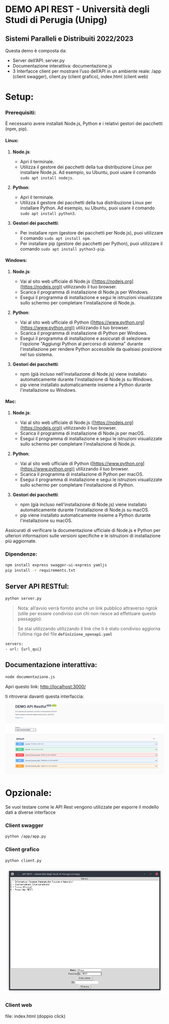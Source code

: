 # DEMO API REST - Università degli Studi di Perugia (Unipg)

## **Sistemi Paralleli e Distribuiti 2022/2023**

Questa demo è composta da:

- Server dell’API: server.py
- Documentazione interattiva: documentazione.js
- 3 Interfacce client per mostrare l’uso dell’API in un ambiente reale: /app (client swagger), client.py (client grafico), index.html (client web)

# Setup:
### Prerequisiti:
È necessario avere installati Node.js, Python e i relativi gestori dei pacchetti (npm, pip).

#### Linux:

1.  **Node.js**:
    
    *   Apri il terminale.
    *   Utilizza il gestore dei pacchetti della tua distribuzione Linux per installare Node.js. Ad esempio, su Ubuntu, puoi usare il comando `sudo apt install nodejs`.
2.  **Python**:
    
    *   Apri il terminale.
    *   Utilizza il gestore dei pacchetti della tua distribuzione Linux per installare Python. Ad esempio, su Ubuntu, puoi usare il comando `sudo apt install python3`.
3.  **Gestori dei pacchetti**:
    
    *   Per installare npm (gestore dei pacchetti per Node.js), puoi utilizzare il comando `sudo apt install npm`.
    *   Per installare pip (gestore dei pacchetti per Python), puoi utilizzare il comando `sudo apt install python3-pip`.

#### Windows:

1.  **Node.js**:
    
    *   Vai al sito web ufficiale di Node.js ([https://nodejs.org](https://nodejs.org)) utilizzando il tuo browser.
    *   Scarica il programma di installazione di Node.js per Windows.
    *   Esegui il programma di installazione e segui le istruzioni visualizzate sullo schermo per completare l'installazione di Node.js.
2.  **Python**:
    
    *   Vai al sito web ufficiale di Python ([https://www.python.org](https://www.python.org)) utilizzando il tuo browser.
    *   Scarica il programma di installazione di Python per Windows.
    *   Esegui il programma di installazione e assicurati di selezionare l'opzione "Aggiungi Python al percorso di sistema" durante l'installazione per rendere Python accessibile da qualsiasi posizione nel tuo sistema.
3.  **Gestori dei pacchetti**:
    
    *   npm (già incluso nell'installazione di Node.js) viene installato automaticamente durante l'installazione di Node.js su Windows.
    *   pip viene installato automaticamente insieme a Python durante l'installazione su Windows.

#### Mac:

1.  **Node.js**:
    
    *   Vai al sito web ufficiale di Node.js ([https://nodejs.org](https://nodejs.org)) utilizzando il tuo browser.
    *   Scarica il programma di installazione di Node.js per macOS.
    *   Esegui il programma di installazione e segui le istruzioni visualizzate sullo schermo per completare l'installazione di Node.js.
2.  **Python**:
    
    *   Vai al sito web ufficiale di Python ([https://www.python.org](https://www.python.org)) utilizzando il tuo browser.
    *   Scarica il programma di installazione di Python per macOS.
    *   Esegui il programma di installazione e segui le istruzioni visualizzate sullo schermo per completare l'installazione di Python.
3.  **Gestori dei pacchetti**:
    
    *   npm (già incluso nell'installazione di Node.js) viene installato automaticamente durante l'installazione di Node.js su macOS.
    *   pip viene installato automaticamente insieme a Python durante l'installazione su macOS.

Assicurati di verificare la documentazione ufficiale di Node.js e Python per ulteriori informazioni sulle versioni specifiche e le istruzioni di installazione più aggiornate.



### Dipendenze:

```bash
npm install express swagger-ui-express yamljs
pip install -r requirements.txt
```

## Server API RESTful:

```bash
python server.py
```

> Nota: all’avvio verrà fornito anche un link pubblico attraverso ngrok (utile per essere condiviso con chi non riesce ad effettuare questo passaggio).
> 

> Se stai utilizzando utilizzando il link che ti è stato condiviso aggiorna l’ultima riga del file **`definizione_openapi.yaml`**
> 

```bash
servers:
- url: {url_qui}
```

## Documentazione interattiva:

```bash
node documentazione.js
```

Apri questo link: [http://localhost:3000/](http://localhost:3000/) 

ti ritroverai davanti questa interfaccia: 

![Untitled](Doc.png)

# Opzionale:

Se vuoi testare come le API Rest vengono utilizzate per esporre il modello dati a diverse interfacce

### Client swagger
```bash
python /app/app.py
```
### Client grafico
```bash
python client.py
```
![Untitled](screen_client.png)

### Client web
file: index.html (doppio click)
